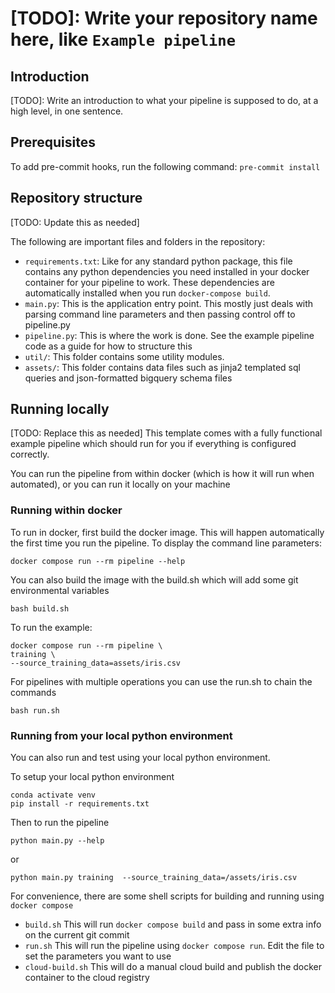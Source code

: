 # [TODO]: Write your repository name here, like `Example pipeline`

## Introduction

[TODO]: Write an introduction to what your pipeline is supposed to do, at a high level, in one sentence.

## Prerequisites

To add pre-commit hooks, run the following command:
`pre-commit install`

## Repository structure
[TODO: Update this as needed]

The following are important files and folders in the repository:

* `requirements.txt`: Like for any standard python package, this file contains any python dependencies you need installed in your docker container for your pipeline to work. These dependencies are automatically installed when you run `docker-compose build`.
* `main.py`: This is the application entry point.   This mostly just deals with parsing command line parameters and then passing control off to pipeline.py
* `pipeline.py`: This is where the work is done. See the example pipeline code as a guide for how to structure this
* `util/`: This folder contains some utility modules.
* `assets/`: This folder contains data files such as jinja2 templated sql queries and json-formatted bigquery schema files

## Running locally
[TODO: Replace this as needed]
This template comes with a fully functional example pipeline which should run for you if everything is configured correctly.

You can run the pipeline from within docker (which is how it will run when automated), or you can run it locally on your machine

### Running within docker
To run in docker, first build the docker image.
This will happen automatically the first time you run the pipeline.
To display the command line parameters:
```console
docker compose run --rm pipeline --help
```

You can also build the image with the build.sh
which will add some git environmental variables

```console
bash build.sh
```

To run the example:
```console
docker compose run --rm pipeline \
training \
--source_training_data=assets/iris.csv
```

For pipelines with multiple operations
you can use the run.sh to chain the commands

```console
bash run.sh
```
### Running from your local python environment

You can also run and test using your local python environment.

To setup your local python environment
```console
conda activate venv
pip install -r requirements.txt
```

Then to run the pipeline
```console
python main.py --help
```
or
```console
python main.py training  --source_training_data=/assets/iris.csv
```

For convenience, there are some shell scripts for building and running using `docker compose`
+ `build.sh`    This will run `docker compose build` and pass in some extra info on the current git commit
+ `run.sh`      This will run the pipeline using `docker compose run`.  Edit the file to set the parameters you want to use
+ `cloud-build.sh` This will do a manual cloud build and publish the docker container to the cloud registry
